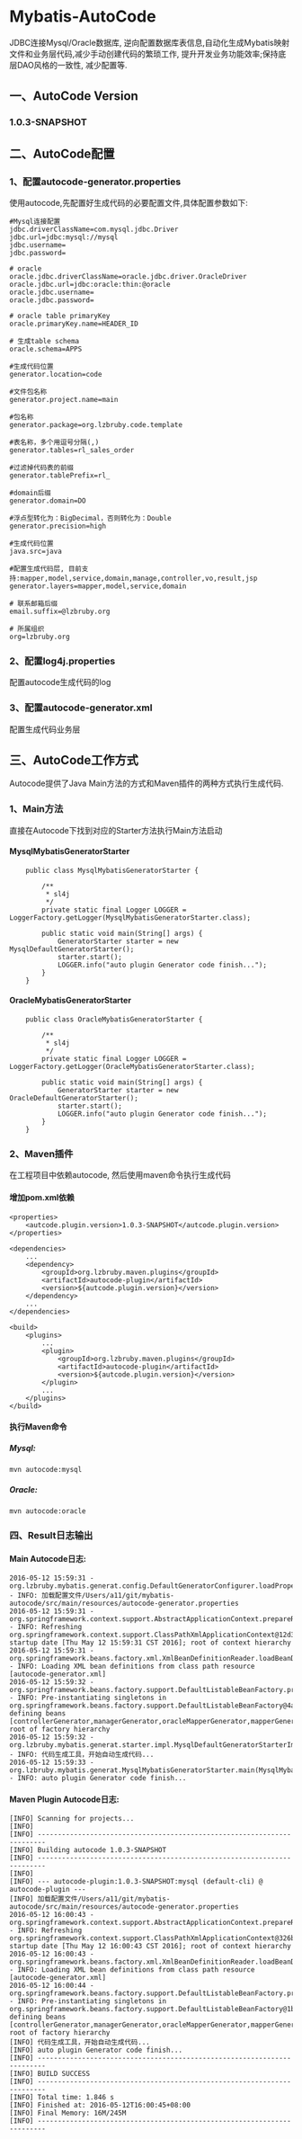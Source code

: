 # Mybatis-AutoCode
  
JDBC连接Mysql/Oracle数据库, 逆向配置数据库表信息,自动化生成Mybatis映射文件和业务层代码,减少手动创建代码的繁琐工作,
提升开发业务功能效率;保持底层DAO风格的一致性, 减少配置等.

## 一、AutoCode Version

### 1.0.3-SNAPSHOT

## 二、AutoCode配置

### 1、配置autocode-generator.properties

使用autocode,先配置好生成代码的必要配置文件,具体配置参数如下:

    #Mysql连接配置
    jdbc.driverClassName=com.mysql.jdbc.Driver
    jdbc.url=jdbc:mysql://mysql
    jdbc.username=
    jdbc.password=
    
    # oracle
    oracle.jdbc.driverClassName=oracle.jdbc.driver.OracleDriver
    oracle.jdbc.url=jdbc:oracle:thin:@oracle
    oracle.jdbc.username=
    oracle.jdbc.password=
    
    # oracle table primaryKey
    oracle.primaryKey.name=HEADER_ID
    
    # 生成table schema
    oracle.schema=APPS
    
    #生成代码位置
    generator.location=code
    
    #文件包名称
    generator.project.name=main
    
    #包名称
    generator.package=org.lzbruby.code.template
    
    #表名称，多个用逗号分隔(,)
    generator.tables=rl_sales_order
    
    #过滤掉代码表的前缀
    generator.tablePrefix=rl_
    
    #domain后缀
    generator.domain=DO
    
    #浮点型转化为：BigDecimal，否则转化为：Double
    generator.precision=high
    
    #生成代码位置
    java.src=java
    
    #配置生成代码层, 目前支持:mapper,model,service,domain,manage,controller,vo,result,jsp
    generator.layers=mapper,model,service,domain
    
    # 联系邮箱后缀
    email.suffix=@lzbruby.org
    
    # 所属组织
    org=lzbruby.org
    
    
### 2、配置log4j.properties

配置autocode生成代码的log

### 3、配置autocode-generator.xml

配置生成代码业务层

## 三、AutoCode工作方式

   Autocode提供了Java Main方法的方式和Maven插件的两种方式执行生成代码.

### 1、Main方法

   直接在Autocode下找到对应的Starter方法执行Main方法启动
     
#### MysqlMybatisGeneratorStarter

        public class MysqlMybatisGeneratorStarter {
        
            /**
             * sl4j
             */
            private static final Logger LOGGER = LoggerFactory.getLogger(MysqlMybatisGeneratorStarter.class);
        
            public static void main(String[] args) {
                GeneratorStarter starter = new MysqlDefaultGeneratorStarter();
                starter.start();
                LOGGER.info("auto plugin Generator code finish...");
            }
        }

#### OracleMybatisGeneratorStarter

        public class OracleMybatisGeneratorStarter {
        
            /**
             * sl4j
             */
            private static final Logger LOGGER = LoggerFactory.getLogger(OracleMybatisGeneratorStarter.class);
        
            public static void main(String[] args) {
                GeneratorStarter starter = new OracleDefaultGeneratorStarter();
                starter.start();
                LOGGER.info("auto plugin Generator code finish...");
            }
        }
        
### 2、Maven插件

  在工程项目中依赖autocode, 然后使用maven命令执行生成代码
  
#### 增加pom.xml依赖

    <properties>
        <autcode.plugin.version>1.0.3-SNAPSHOT</autcode.plugin.version>
    </properties>

    <dependencies>
        ...
        <dependency>
            <groupId>org.lzbruby.maven.plugins</groupId>
            <artifactId>autocode-plugin</artifactId>
            <version>${autcode.plugin.version}</version>
        </dependency>
        ...
    </dependencies>

    <build>
        <plugins>
            ...
            <plugin>
                <groupId>org.lzbruby.maven.plugins</groupId>
                <artifactId>autocode-plugin</artifactId>
                <version>${autcode.plugin.version}</version>
            </plugin>
            ...
        </plugins>
    </build>

#### 执行Maven命令

##### Mysql:

    mvn autocode:mysql

##### Oracle:
    
    mvn autocode:oracle

### 四、Result日志输出

#### Main Autocode日志:

    2016-05-12 15:59:31 - org.lzbruby.mybatis.generat.config.DefaultGeneratorConfigurer.loadProperties(DefaultGeneratorConfigurer.java:156) - INFO: 加载配置文件/Users/a11/git/mybatis-autocode/src/main/resources/autocode-generator.properties
    2016-05-12 15:59:31 - org.springframework.context.support.AbstractApplicationContext.prepareRefresh(AbstractApplicationContext.java:510) - INFO: Refreshing org.springframework.context.support.ClassPathXmlApplicationContext@12d3e679: startup date [Thu May 12 15:59:31 CST 2016]; root of context hierarchy
    2016-05-12 15:59:31 - org.springframework.beans.factory.xml.XmlBeanDefinitionReader.loadBeanDefinitions(XmlBeanDefinitionReader.java:315) - INFO: Loading XML bean definitions from class path resource [autocode-generator.xml]
    2016-05-12 15:59:32 - org.springframework.beans.factory.support.DefaultListableBeanFactory.preInstantiateSingletons(DefaultListableBeanFactory.java:598) - INFO: Pre-instantiating singletons in org.springframework.beans.factory.support.DefaultListableBeanFactory@4ad98e85: defining beans [controllerGenerator,managerGenerator,oracleMapperGenerator,mapperGenerator,modelGenerator,resultGenerator,serviceGenerator,domainGenerator,voGenerator,jspGenerator,generatorFacade]; root of factory hierarchy
    2016-05-12 15:59:32 - org.lzbruby.mybatis.generat.starter.impl.MysqlDefaultGeneratorStarterImpl.generator(MysqlDefaultGeneratorStarterImpl.java:79) - INFO: 代码生成工具，开始自动生成代码...
    2016-05-12 15:59:33 - org.lzbruby.mybatis.generat.MysqlMybatisGeneratorStarter.main(MysqlMybatisGeneratorStarter.java:26) - INFO: auto plugin Generator code finish...

#### Maven Plugin Autocode日志:

    [INFO] Scanning for projects...
    [INFO]                                                                         
    [INFO] ------------------------------------------------------------------------
    [INFO] Building autocode 1.0.3-SNAPSHOT
    [INFO] ------------------------------------------------------------------------
    [INFO] 
    [INFO] --- autocode-plugin:1.0.3-SNAPSHOT:mysql (default-cli) @ autocode-plugin ---
    [INFO] 加载配置文件/Users/a11/git/mybatis-autocode/src/main/resources/autocode-generator.properties
    2016-05-12 16:00:43 - org.springframework.context.support.AbstractApplicationContext.prepareRefresh(AbstractApplicationContext.java:510) - INFO: Refreshing org.springframework.context.support.ClassPathXmlApplicationContext@326baff1: startup date [Thu May 12 16:00:43 CST 2016]; root of context hierarchy
    2016-05-12 16:00:43 - org.springframework.beans.factory.xml.XmlBeanDefinitionReader.loadBeanDefinitions(XmlBeanDefinitionReader.java:315) - INFO: Loading XML bean definitions from class path resource [autocode-generator.xml]
    2016-05-12 16:00:44 - org.springframework.beans.factory.support.DefaultListableBeanFactory.preInstantiateSingletons(DefaultListableBeanFactory.java:598) - INFO: Pre-instantiating singletons in org.springframework.beans.factory.support.DefaultListableBeanFactory@1b08f35f: defining beans [controllerGenerator,managerGenerator,oracleMapperGenerator,mapperGenerator,modelGenerator,resultGenerator,serviceGenerator,domainGenerator,voGenerator,jspGenerator,generatorFacade]; root of factory hierarchy
    [INFO] 代码生成工具，开始自动生成代码...
    [INFO] auto plugin Generator code finish...
    [INFO] ------------------------------------------------------------------------
    [INFO] BUILD SUCCESS
    [INFO] ------------------------------------------------------------------------
    [INFO] Total time: 1.846 s
    [INFO] Finished at: 2016-05-12T16:00:45+08:00
    [INFO] Final Memory: 16M/245M
    [INFO] ------------------------------------------------------------------------
    

